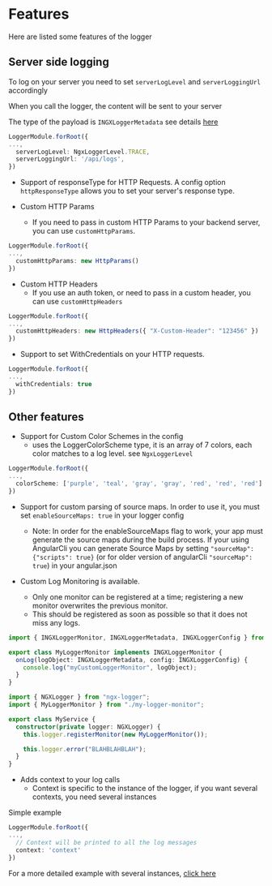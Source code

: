 # Features

Here are listed some features of the logger

## Server side logging

To log on your server you need to set `serverLogLevel` and `serverLoggingUrl` accordingly

When you call the logger, the content will be sent to your server

The type of the payload is `INGXLoggerMetadata` see details [here](../src/lib/metadata/imetadata.ts)

```typescript
LoggerModule.forRoot({
...,
  serverLogLevel: NgxLoggerLevel.TRACE,
  serverLoggingUrl: '/api/logs',
})
```

- Support of responseType for HTTP Requests. A config option `httpResponseType` allows you to set your server's response type.

- Custom HTTP Params
  - If you need to pass in custom HTTP Params to your backend server, you can use `customHttpParams`.

```typescript
LoggerModule.forRoot({
...,
  customHttpParams: new HttpParams()
})
```

- Custom HTTP Headers
  - If you use an auth token, or need to pass in a custom header, you can use `customHttpHeaders`

```typescript
LoggerModule.forRoot({
...,
  customHttpHeaders: new HttpHeaders({ "X-Custom-Header": "123456" })
})
```

- Support to set WithCredentials on your HTTP requests.

```typescript
LoggerModule.forRoot({
...,
  withCredentials: true
})
```

## Other features

- Support for Custom Color Schemes in the config
  - uses the LoggerColorScheme type, it is an array of 7 colors, each color matches to a log level. see `NgxLoggerLevel`

```typescript
LoggerModule.forRoot({
...,
  colorScheme: ['purple', 'teal', 'gray', 'gray', 'red', 'red', 'red']
})
```

- Support for custom parsing of source maps. In order to use it, you must set `enableSourceMaps: true` in your logger config

  - Note: In order for the enableSourceMaps flag to work, your app must generate the source maps during the build process. If your using AngularCli you can generate Source Maps by setting `"sourceMap": {"scripts": true}` (or for older version of angularCli `"sourceMap": true`) in your angular.json

- Custom Log Monitoring is available.
  - Only one monitor can be registered at a time; registering a new monitor overwrites the previous monitor.
  - This should be registered as soon as possible so that it does not miss any logs.

```typescript
import { INGXLoggerMonitor, INGXLoggerMetadata, INGXLoggerConfig } from "ngx-logger";

export class MyLoggerMonitor implements INGXLoggerMonitor {
  onLog(logObject: INGXLoggerMetadata, config: INGXLoggerConfig) {
    console.log("myCustomLoggerMonitor", logObject);
  }
}
```

```typescript
import { NGXLogger } from "ngx-logger";
import { MyLoggerMonitor } from "./my-logger-monitor";

export class MyService {
  constructor(private logger: NGXLogger) {
    this.logger.registerMonitor(new MyLoggerMonitor());

    this.logger.error("BLAHBLAHBLAH");
  }
}
```

- Adds context to your log calls
  - Context is specific to the instance of the logger, if you want several contexts, you need several instances

Simple example
```typescript
LoggerModule.forRoot({
...,
  // Context will be printed to all the log messages
  context: 'context'
})
```

For a more detailed example with several instances, [click here](../projects/demo/src/app/custom-instance/)
